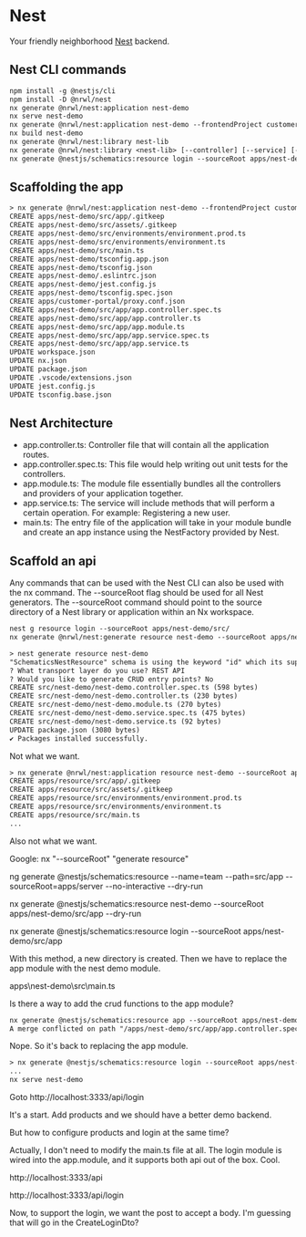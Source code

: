 # Nest

Your friendly neighborhood [Nest](https://docs.nestjs.com/) backend.

## Nest CLI commands

```txt
npm install -g @nestjs/cli
npm install -D @nrwl/nest
nx generate @nrwl/nest:application nest-demo
nx serve nest-demo
nx generate @nrwl/nest:application nest-demo --frontendProject customer-portal
nx build nest-demo
nx generate @nrwl/nest:library nest-lib
nx generate @nrwl/nest:library <nest-lib> [--controller] [--service] [--global]
nx generate @nestjs/schematics:resource login --sourceRoot apps/nest-demo/src/app
```

## Scaffolding the app

```txt
> nx generate @nrwl/nest:application nest-demo --frontendProject customer-portal
CREATE apps/nest-demo/src/app/.gitkeep
CREATE apps/nest-demo/src/assets/.gitkeep
CREATE apps/nest-demo/src/environments/environment.prod.ts
CREATE apps/nest-demo/src/environments/environment.ts
CREATE apps/nest-demo/src/main.ts
CREATE apps/nest-demo/tsconfig.app.json
CREATE apps/nest-demo/tsconfig.json
CREATE apps/nest-demo/.eslintrc.json
CREATE apps/nest-demo/jest.config.js
CREATE apps/nest-demo/tsconfig.spec.json
CREATE apps/customer-portal/proxy.conf.json
CREATE apps/nest-demo/src/app/app.controller.spec.ts
CREATE apps/nest-demo/src/app/app.controller.ts
CREATE apps/nest-demo/src/app/app.module.ts
CREATE apps/nest-demo/src/app/app.service.spec.ts
CREATE apps/nest-demo/src/app/app.service.ts
UPDATE workspace.json
UPDATE nx.json
UPDATE package.json
UPDATE .vscode/extensions.json
UPDATE jest.config.js
UPDATE tsconfig.base.json
```

## Nest Architecture

- app.controller.ts: Controller file that will contain all the application routes.
- app.controller.spec.ts: This file would help writing out unit tests for the controllers.
- app.module.ts: The module file essentially bundles all the controllers and providers of your application together.
- app.service.ts: The service will include methods that will perform a certain operation. For example: Registering a new user.
- main.ts: The entry file of the application will take in your module bundle and create an app instance using the NestFactory provided by Nest.

## Scaffold an api

Any commands that can be used with the Nest CLI can also be used with the nx command. The --sourceRoot flag should be used for all Nest generators.  The --sourceRoot command should point to the source directory of a Nest library or application within an Nx workspace.

```txt
nest g resource login --sourceRoot apps/nest-demo/src/
nx generate @nrwl/nest:generate resource nest-demo --sourceRoot apps/nest-demo/src/
```

```txt
> nest generate resource nest-demo
"SchematicsNestResource" schema is using the keyword "id" which its support is deprecated. Use "$id" for schema ID.
? What transport layer do you use? REST API
? Would you like to generate CRUD entry points? No
CREATE src/nest-demo/nest-demo.controller.spec.ts (598 bytes)
CREATE src/nest-demo/nest-demo.controller.ts (230 bytes)
CREATE src/nest-demo/nest-demo.module.ts (270 bytes)
CREATE src/nest-demo/nest-demo.service.spec.ts (475 bytes)
CREATE src/nest-demo/nest-demo.service.ts (92 bytes)
UPDATE package.json (3080 bytes)
✔ Packages installed successfully.
```

Not what we want.

```txt
> nx generate @nrwl/nest:application resource nest-demo --sourceRoot apps/nest-demo/src/
CREATE apps/resource/src/app/.gitkeep
CREATE apps/resource/src/assets/.gitkeep
CREATE apps/resource/src/environments/environment.prod.ts
CREATE apps/resource/src/environments/environment.ts
CREATE apps/resource/src/main.ts
...
```

Also not what we want.

Google: nx "--sourceRoot" "generate resource"

ng generate @nestjs/schematics:resource --name=team --path=src/app --sourceRoot=apps/server --no-interactive --dry-run

nx generate @nestjs/schematics:resource nest-demo --sourceRoot apps/nest-demo/src/app --dry-run

nx generate @nestjs/schematics:resource login --sourceRoot apps/nest-demo/src/app

With this method, a new directory is created.  Then we have to replace the app module with the nest demo module.

apps\nest-demo\src\main.ts

Is there a way to add the crud functions to the app module?

```txt
nx generate @nestjs/schematics:resource app --sourceRoot apps/nest-demo/src
A merge conflicted on path "/apps/nest-demo/src/app/app.controller.spec.ts".
```

Nope.  So it's back to replacing the app module.

```txt
> nx generate @nestjs/schematics:resource login --sourceRoot apps/nest-demo/src/app
...
nx serve nest-demo
```

Goto http://localhost:3333/api/login

It's a start.  Add products and we should have a better demo backend.

But how to configure products and login at the same time?

Actually, I don't need to modify the main.ts file at all.  The login module is wired into the app.module, and it supports both api out of the box.  Cool.

http://localhost:3333/api

http://localhost:3333/api/login

Now, to support the login, we want the post to accept a body.  I'm guessing that will go in the CreateLoginDto?
